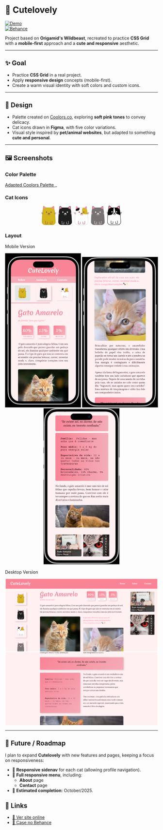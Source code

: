 # 🐾 Cutelovely

[![Demo](https://img.shields.io/badge/🔗%20View%20Live%20Site-pink)](https://pazedev.github.io/CuteLovely/)  
[![Behance](https://img.shields.io/badge/🎨%20Case%20on%20Behance-blue)](https://behance.net/seu-case)

Project based on **Origamid's Wildbeast**, recreated to practice **CSS Grid** with a **mobile-first** approach and a **cute and responsive** aesthetic.

---

## ✨ Goal

- Practice **CSS Grid** in a real project.
- Apply **responsive design** concepts (mobile-first).
- Create a warm visual identity with soft colors and custom icons.

---

## 🎨 Design

- Palette created on [Coolors.co](https://coolors.co/), exploring **soft pink tones** to convey delicacy.
- Cat icons drawn in **Figma**, with five color variations.
- Visual style inspired by **pet/animal websites**, but adapted to something **cute and personal**.

---

## 🖼️ Screenshots

### Color Palette

<a href="https://coolors.co/palette/e3e7e4-fff0f2-f4acb7-f98496-954955"> Adapted Coolors Palette </a>
\_

### Cat Icons

<p align="center">
  <img src="./img/icons/amarelo.png" width="50">
  <img src="./img/icons/preto.png" width="50">
  <img src="./img/icons/3 cores.png" width="50">
  <img src="./img/icons/cinza.png" width="50">
  <img src="./img/icons/frajola.png" width="50">
</p>

### Layout

Mobile Version

<p align="center">
  <img src="./img/readme/mobile1.png" width="250">
  <img src="./img/readme/mobile2.png" width="250">
  <img src="./img/readme/mobile3.png" width="250">
</p>

Desktop Version

<p align="center">
  <img src="./img/readme/desktop1.png" width="500">
  <img src="./img/readme/desktop 2.png" width="500">
</p>

---

## 📌 Future / Roadmap

I plan to expand **Cutelovely** with new features and pages, keeping a focus on responsiveness:

- 📱 **Responsive sidenav** for each cat (allowing profile navigation).
- 📖 **Full responsive menu**, including:
  - **About** page
  - **Contact** page
- 🎯 **Estimated completion:** October/2025.


## 🔗 Links

- [🔗 Ver site online](https://pazedev.github.io/CuteLovely/)
- [🎨 Case no Behance](https://behance.net/seu-case)
